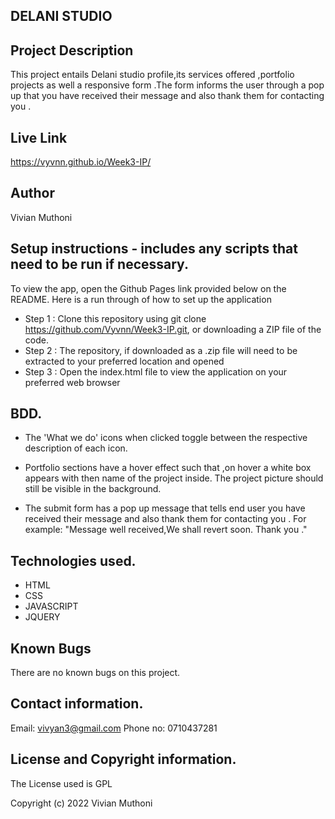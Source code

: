 ## DELANI STUDIO

## Project Description

This project entails Delani studio profile,its services offered ,portfolio projects as well a responsive form .The form informs the user through a pop up that you have received their message and also thank them for contacting you .

## Live Link

https://vyvnn.github.io/Week3-IP/

## Author

Vivian Muthoni

## Setup instructions - includes any scripts that need to be run if necessary.

To view the app, open the Github Pages link provided below on the README. Here is a run through of how to set up the application

- Step 1 : Clone this repository using git clone https://github.com/Vyvnn/Week3-IP.git, or downloading a ZIP file of the code.
- Step 2 : The repository, if downloaded as a .zip file will need to be extracted to your preferred location and opened
- Step 3 : Open the index.html file to view the application on your preferred web browser

## BDD.

- The 'What we do' icons when clicked toggle between the respective description of each icon.

- Portfolio sections have a hover effect such that ,on hover a white box appears with then name of the project inside. The project picture should still be visible in the background.

- The submit form has a pop up message that tells end user you have received their message and also thank them for contacting you . For example: "Message well received,We shall revert soon. Thank you ."

## Technologies used.

- HTML
- CSS
- JAVASCRIPT
- JQUERY

## Known Bugs

There are no known bugs on this project.

## Contact information.

Email: vivyan3@gmail.com
Phone no: 0710437281

## License and Copyright information.

The License used is GPL

Copyright (c) 2022 Vivian Muthoni

